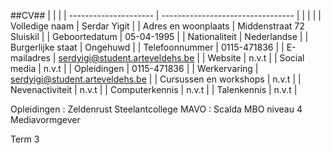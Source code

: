 ##CV##
| 						| 									|
| --------------------- | --------------------------------- |
|   					| 									|
| Volledige naam	 	| Serdar Yigit						|
| Adres en woonplaats  	| Middenstraat 72 Sluiskil			|
| Geboortedatum	 		| 05-04-1995						|
| Nationaliteit  		| Nederlandse						|
| Burgerlijke staat	 	| Ongehuwd							|
| Telefoonnummer  		| 0115-471836						|
| E-mailadres	 		| serdyigi@student.arteveldehs.be	|
| Website  				| n.v.t								|
| Social media	 		| n.v.t								|
| Opleidingen 			| 0115-471836						|
| Werkervaring	 		| serdyigi@student.arteveldehs.be	|
| Cursussen en workshops 				| n.v.t				|
| Nevenactiviteit	 		| n.v.t							|
| Computerkennis	 		| n.v.t							|
| Talenkennis	 		| n.v.t								|

Opleidingen
:   Zeldenrust Steelantcollege MAVO
:   Scalda MBO niveau 4 Mediavormgever

Term 3